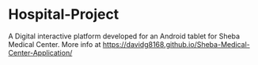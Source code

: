 # Hospital-Project
A Digital interactive platform developed for an Android tablet for Sheba Medical Center.
More info at https://davidg8168.github.io/Sheba-Medical-Center-Application/
